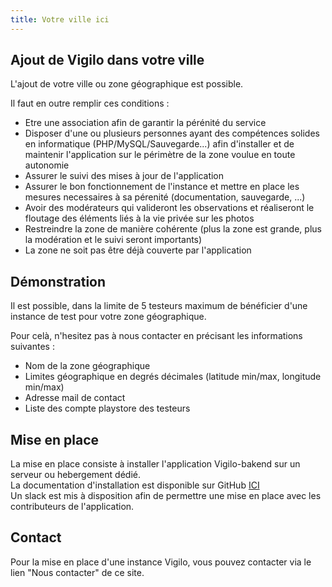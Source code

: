 ```yaml
---
title: Votre ville ici
---
```



## Ajout de Vigilo dans votre ville

L'ajout de votre ville ou zone géographique est possible.

Il faut en outre remplir ces conditions :

* Etre une association afin de garantir la pérénité du service
* Disposer d'une ou plusieurs personnes ayant des compétences solides en informatique (PHP/MySQL/Sauvegarde...) afin d'installer et de maintenir l'application sur le périmètre de la zone voulue en toute autonomie
* Assurer le suivi des mises à jour de l'application 
* Assurer le bon fonctionnement de l'instance et mettre en place les mesures necessaires à sa pérenité (documentation, sauvegarde, ...)
* Avoir des modérateurs qui valideront les observations et réaliseront le floutage des éléments liés à la vie privée sur les photos
* Restreindre la zone de manière cohérente (plus la zone est grande, plus la modération et le suivi seront importants)
* La zone ne soit pas être déjà couverte par l'application

## Démonstration

Il est possible, dans la limite de 5 testeurs maximum de bénéficier d'une instance de test pour votre zone géographique.

Pour celà, n'hesitez pas à nous contacter en précisant les informations suivantes :

* Nom de la zone géographique 
* Limites géographique en degrés décimales (latitude min/max, longitude min/max)
* Adresse mail de contact
* Liste des compte playstore des testeurs

## Mise en place

La mise en place consiste à installer l'application Vigilo-bakend sur un serveur ou hebergement dédié.
<br />
La documentation d'installation est disponible sur GitHub [ICI](https://github.com/jesuisundesdeux/vigilo-backend/blob/master/doc/INSTALLATION.md)
<br />
Un slack est mis à disposition afin de permettre une mise en place avec les contributeurs de l'application.

## Contact

Pour la mise en place d'une instance Vigilo, vous pouvez contacter via le lien "Nous contacter" de ce site.

